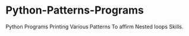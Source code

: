 # Python-Patterns-Programs
Python Programs Printing Various Patterns To affirm Nested loops Skills.
